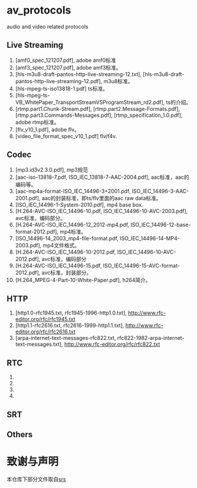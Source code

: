 # av_protocols
audio and video related protocols


## Live Streaming

1. [amf0_spec_121207.pdf], adobe amf0标准
1. [amf3_spec_121207.pdf], adobe amf3标准。
1. [hls-m3u8-draft-pantos-http-live-streaming-12.txt], [hls-m3u8-draft-pantos-http-live-streaming-12.pdf], m3u8标准。
1. [hls-mpeg-ts-iso13818-1.pdf] ts标准。
1. [hls-mpeg-ts-VB_WhitePaper_TransportStreamVSProgramStream_rd2.pdf], ts的介绍。
1. [rtmp.part1.Chunk-Stream.pdf], [rtmp.part2.Message-Formats.pdf],  [rtmp.part3.Commands-Messages.pdf], [rtmp_specification_1.0.pdf], adobe rtmp标准。
1. [flv_v10_1.pdf], adobe flv。
1. [video_file_format_spec_v10_1.pdf] flv/f4v.

## Codec

1. [mp3.id3v2.3.0.pdf], mp3规范
1. [aac-iso-13818-7.pdf, ISO_IEC_13818-7-AAC-2004.pdf], aac标准，aac的编码等。
1. [aac-mp4a-format-ISO_IEC_14496-3+2001.pdf, ISO_IEC_14496-3-AAC-2001.pdf], aac的封装标准，即ts/flv里面的aac raw data标准。
1. [ISO_IEC_14496-1-System-2010.pdf], mp4 base box.
1. [H.264-AVC-ISO_IEC_14496-10.pdf, ISO_IEC_14496-10-AVC-2003.pdf], avc标准，编码部分。
1. [H.264-AVC-ISO_IEC_14496-12_2012-mp4.pdf, ISO_IEC_14496-12-base-format-2012.pdf], mp4标准。
1. [ISO_14496-14_2003_mp4-file-format.pdf, ISO_IEC_14496-14-MP4-2003.pdf], mp4文件格式。
1. [H.264-AVC-ISO_IEC_14496-10-2012.pdf, ISO_IEC_14496-10-AVC-2012.pdf], avc标准，编码部分
1. [H.264-AVC-ISO_IEC_14496-15.pdf, ISO_IEC_14496-15-AVC-format-2012.pdf], avc标准，封装部分。
1. [H.264_MPEG-4-Part-10-White-Paper.pdf], h264简介。

## HTTP

1. [http1.0-rfc1945.txt, rfc1945-1996-http1.0.txt], http://www.rfc-editor.org/rfc/rfc1945.txt
1. [http1.1-rfc2616.txt, rfc2616-1999-http1.1.txt], http://www.rfc-editor.org/rfc/rfc2616.txt
1. [arpa-internet-text-messages-rfc822.txt, rfc822-1982-arpa-internet-text-messages.txt], http://www.rfc-editor.org/rfc/rfc822.txt

## RTC

1. [STUN, rfc5389-2008-stun.pdf]: https://tools.ietf.org/html/rfc5389
1. [TURN, rfc5766-2010-turn.pdf]: https://tools.ietf.org/html/rfc5766
1. [ICE, rfc5245-2010-ice.pdf]: https://tools.ietf.org/html/rfc5245
1. [SIP, rfc3261-2002-sip.pdf]: https://tools.ietf.org/html/rfc3261

## SRT


## Others



# 致谢与声明
本仓库下部分文件取自[srs](https://github.com/ossrs/srs/)

